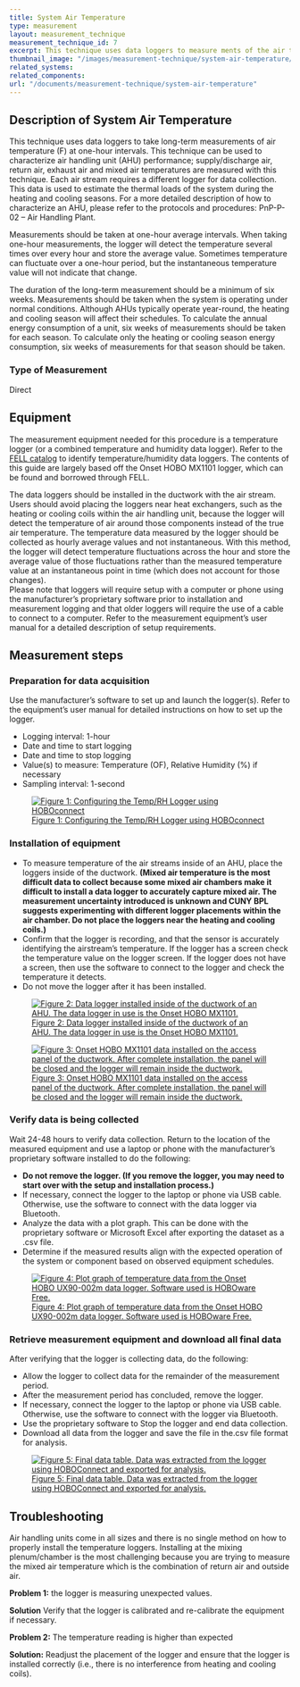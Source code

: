 ```yaml
---
title: System Air Temperature
type: measurement
layout: measurement_technique
measurement_technique_id: 7
excerpt: This technique uses data loggers to measure ments of the air temperature of various air streams within air handling units at one-hour intervals.
thumbnail_image: "/images/measurement-technique/system-air-temperature/2024_0410_system air temperature MT_thumbnail.jpeg"
related_systems:
related_components:
url: "/documents/measurement-technique/system-air-temperature"
---
```


## Description of System Air Temperature

This technique uses data loggers to take long-term measurements of air temperature (F) at one-hour intervals. This technique can be used to characterize air handling unit (AHU) performance; supply/discharge air, return air, exhaust air and mixed air temperatures are measured with this technique. Each air stream requires a different logger for data collection. This data is used to estimate the thermal loads of the system during the heating and cooling seasons. For a more detailed description of how to characterize an AHU, please refer to the protocols and procedures: PnP-P-02 – Air Handling Plant. 

Measurements should be taken at one-hour average intervals. When taking one-hour measurements, the logger will detect the temperature several times over every hour and store the average value. Sometimes temperature can fluctuate over a one-hour period, but the instantaneous temperature value will not indicate that change.  

The duration of the long-term measurement should be a minimum of six weeks. Measurements should be taken when the system is operating under normal conditions. Although AHUs typically operate year-round, the heating and cooling season will affect their schedules. To calculate the annual energy consumption of a unit, six weeks of measurements should be taken for each season. To calculate only the heating or cooling season energy consumption, six weeks of measurements for that season should be taken. 

### Type of Measurement 

Direct 

## Equipment 

The measurement equipment needed for this procedure is a temperature logger (or a combined temperature and humidity data logger). Refer to the [FELL catalog](https://nycenergytools.com/equipment/) to identify temperature/humidity data loggers. The contents of this guide are largely based off the Onset HOBO MX1101 logger, which can be found and borrowed through FELL. 
 
The data loggers should be installed in the ductwork with the air stream. Users should avoid placing the loggers near heat exchangers, such as the heating or cooling coils within the air handling unit, because the logger will detect the temperature of air around those components instead of the true air temperature. The temperature data measured by the logger should be collected as hourly average values and not instantaneous. With this method, the logger will detect temperature fluctuations across the hour and store the average value of those fluctuations rather than the measured temperature value at an instantaneous point in time (which does not account for those changes).  
Please note that loggers will require setup with a computer or phone using the manufacturer’s proprietary software prior to installation and measurement logging and that older loggers will require the use of a cable to connect to a computer. Refer to the measurement equipment’s user manual for a detailed description of setup requirements.  

## Measurement steps

### Preparation for data acquisition 

Use the manufacturer’s software to set up and launch the logger(s). Refer to the equipment’s user manual for detailed instructions on how to set up the logger. 

<ul>
<li>Logging interval: 1-hour</li>
<li>Date and time to start logging</li>
<li>Date and time to stop logging</li>
<li>Value(s) to measure: Temperature (OF), Relative Humidity (%) if necessary</li> 
<li>Sampling interval: 1-second</li>
</ul>

<a href="https://www.youtube.com/watch?v=sbUBDB2eg_U&list=PL-NERcBsKg4Vy0UmvmBucYBBNSjQspKqB&index=1">
<figure class="figure">
  <img src="/images/measurement-technique/system-air-temperature/System Air Temperature Figure 1 Updated.png" class="figure-img img-fluid rounded" alt="Figure 1: Configuring the Temp/RH Logger using HOBOconnect">
  <figcaption class="figure-caption text-left">Figure 1: Configuring the Temp/RH Logger using HOBOconnect</figcaption>
</figure>
</a>

### Installation of equipment 

<ul>
<li>To measure temperature of the air streams inside of an AHU, place the loggers inside of the ductwork. <strong>(Mixed air temperature is the most difficult data to collect because some mixed air chambers make it difficult to install a data logger to accurately capture mixed air. The measurement uncertainty introduced is unknown and CUNY BPL suggests experimenting with different logger placements within the air chamber. Do not place the loggers near the heating and cooling coils.)</strong></li>
<li>Confirm that the logger is recording, and that the sensor is accurately identifying the airstream’s temperature. If the logger has a screen check the temperature value on the logger screen. If the logger does not have a screen, then use the software to connect to the logger and check the temperature it detects.</li>
<li>Do not move the logger after it has been installed.</li>
</ul>

<a href="https://www.youtube.com/watch?v=R9MDkohMD-E&list=PL-NERcBsKg4Vy0UmvmBucYBBNSjQspKqB&index=2">
<figure class="figure">
  <img src="/images/measurement-technique/system-air-temperature/System Air Temperature Figure 2 Updated.png" class="figure-img img-fluid rounded" alt="Figure 2: Data logger installed inside of the ductwork of an AHU. The data logger in use is the Onset HOBO MX1101.">
  <figcaption class="figure-caption text-left">Figure 2: Data logger installed inside of the ductwork of an AHU. The data logger in use is the Onset HOBO MX1101.</figcaption>
</figure>
</a>

<a href="https://www.youtube.com/watch?v=R9MDkohMD-E&list=PL-NERcBsKg4Vy0UmvmBucYBBNSjQspKqB&index=2">
<figure class="figure">
  <img src="/images/measurement-technique/system-air-temperature/System Air Temperature Figure 3 Updated.png" class="figure-img img-fluid rounded" alt="Figure 3: Onset HOBO MX1101 data installed on the access panel of the ductwork. After complete installation, the panel will be closed and the logger will remain inside the ductwork.">
  <figcaption class="figure-caption text-left">Figure 3: Onset HOBO MX1101 data installed on the access panel of the ductwork. After complete installation, the panel will be closed and the logger will remain inside the ductwork.</figcaption>
</figure>
</a>

### Verify data is being collected

Wait 24-48 hours to verify data collection. Return to the location of the measured equipment and use a laptop or phone with the manufacturer’s proprietary software installed to do the following: 

<ul>
<li><strong>Do not remove the logger. (If you remove the logger, you may need to start over with the setup and installation process.)</li></strong>
<li>If necessary, connect the logger to the laptop or phone via USB cable. Otherwise, use the software to connect with the data logger via Bluetooth.</li>
<li>Analyze the data with a plot graph. This can be done with the proprietary software or Microsoft Excel after exporting the dataset as a .csv file.</li> 
<li>Determine if the measured results align with the expected operation of the system or component based on observed equipment schedules.</li>
</ul> 

<a href="https://www.youtube.com/watch?v=EOb9EqQcRXY&list=PL-NERcBsKg4Vy0UmvmBucYBBNSjQspKqB&index=3">
<figure class="figure">
  <img src="/images/measurement-technique/system-air-temperature/System Air Temperature Figure 4 Updated.png" class="figure-img img-fluid rounded" alt="Figure 4: Plot graph of temperature data from the Onset HOBO UX90-002m data logger. Software used is HOBOware Free.">
  <figcaption class="figure-caption text-left">Figure 4: Plot graph of temperature data from the Onset HOBO UX90-002m data logger. Software used is HOBOware Free. </figcaption>
</figure>
</a>

### Retrieve measurement equipment and download all final data 

After verifying that the logger is collecting data, do the following:

<ul>
<li>Allow the logger to collect data for the remainder of the measurement period.</li> 
<li>After the measurement period has concluded, remove the logger.</li>  
<li>If necessary, connect the logger to the laptop or phone via USB cable. Otherwise, use the software to connect with the logger via Bluetooth.</li>  
<li>Use the proprietary software to Stop the logger and end data collection.</li>  
<li>Download all data from the logger and save the file in the.csv file format for analysis.</li>
</ul>

<a href="https://www.youtube.com/watch?v=-vxr8pnguIQ&list=PL-NERcBsKg4Vy0UmvmBucYBBNSjQspKqB&index=4">
<figure class="figure">
  <img src="/images/measurement-technique/system-air-temperature/System Air Temperature Figure 5 Updated.png" class="figure-img img-fluid rounded" alt="Figure 5: Final data table. Data was extracted from the logger using HOBOConnect and exported for analysis.">
  <figcaption class="figure-caption text-left">Figure 5: Final data table. Data was extracted from the logger using HOBOConnect and exported for analysis.</figcaption>
</figure>
</a>

## Troubleshooting 

Air handling units come in all sizes and there is no single method on how to properly install the temperature loggers. Installing at the mixing plenum/chamber is the most challenging because you are trying to measure the mixed air temperature which is the combination of return air and outside air. 

<strong>Problem 1:</strong> the logger is measuring unexpected values. 

<div class="alert alert-warning" role="alert">
<strong>Solution</strong> Verify that the logger is calibrated and re-calibrate the equipment if necessary.  
</div>

<strong>Problem 2:</strong> The temperature reading is higher than expected 

<div class="alert alert-warning" role="alert">
<strong>Solution:</strong> Readjust the placement of the logger and ensure that the logger is installed correctly (i.e., there is no interference from heating and cooling coils).
</div>

